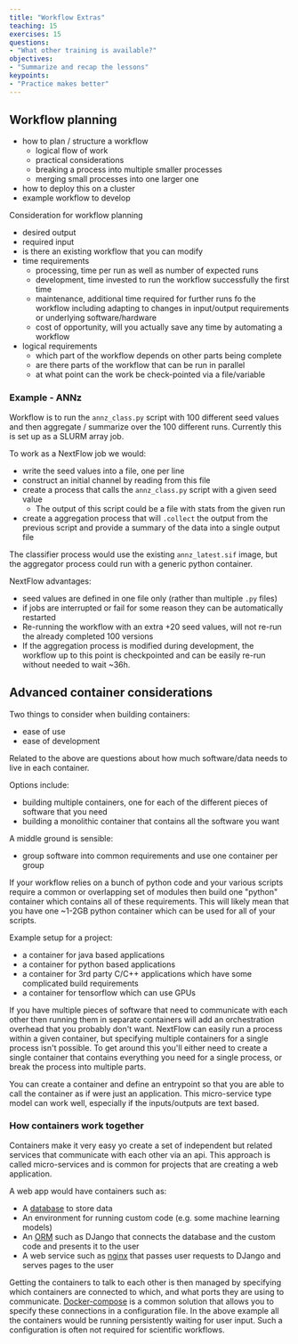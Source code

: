 ```yaml
---
title: "Workflow Extras"
teaching: 15
exercises: 15
questions:
- "What other training is available?"
objectives:
- "Summarize and recap the lessons"
keypoints:
- "Practice makes better"
---
```


## Workflow planning
- how to plan / structure a workflow
  - logical flow of work 
  - practical considerations
  - breaking a process into multiple smaller processes
  - merging small processes into one larger one
- how to deploy this on a cluster
- example workflow to develop

Consideration for workflow planning
- desired output 
- required input
- is there an existing workflow that you can modify
- time requirements
  - processing, time per run as well as number of expected runs
  - development, time invested to run the workflow successfully the first time
  - maintenance, additional time required for further runs fo the workflow including adapting to changes in input/output requirements or underlying software/hardware
  - cost of opportunity, will you actually save any time by automating a workflow
- logical requirements
  - which part of the workflow depends on other parts being complete
  - are there parts of the workflow that can be run in parallel
  - at what point can the work be check-pointed via a file/variable

### Example - ANNz

Workflow is to run the `annz_class.py` script with 100 different seed values and then aggregate / summarize over the 100 different runs.
Currently this is set up as a SLURM array job.

To work as a NextFlow job we would:
- write the seed values into a file, one per line
- construct an initial channel by reading from this file
- create a process that calls the `annz_class.py` script with a given seed value
  - The output of this script could be a file with stats from the given run
- create a aggregation process that will `.collect` the output from the previous script and provide a summary of the data into a single output file

The classifier process would use the existing `annz_latest.sif` image, but the aggregator process could run with a generic python container.

NextFlow advantages:
- seed values are defined in one file only (rather than multiple `.py` files)
- if jobs are interrupted or fail for some reason they can be automatically restarted
- Re-running the workflow with an extra +20 seed values, will not re-run the already completed 100 versions
- If the aggregation process is modified during development, the workflow up to this point is checkpointed and can be easily re-run without needed to wait ~36h.


## Advanced container considerations
Two things to consider when building containers:
- ease of use
- ease of development

Related to the above are questions about how much software/data needs to live in each container.

Options include:
- building multiple containers, one for each of the different pieces of software that you need
- building a monolithic container that contains all the software you want

A middle ground is sensible:
- group software into common requirements and use one container per group

If your workflow relies on a bunch of python code and your various scripts require a common or overlapping set of modules then build one "python" container which contains all of these requirements.
This will likely mean that you have one ~1-2GB python container which can be used for all of your scripts.

Example setup for a project:
- a container for java based applications
- a container for python based applications
- a container for 3rd party C/C++ applications which have some complicated build requirements
- a container for tensorflow which can use GPUs

If you have multiple pieces of software that need to communicate with each other then running them in separate containers will add an orchestration overhead that you probably don't want.
NextFlow can easily run a process within a given container, but specifying multiple containers for a single process isn't possible.
To get around this you'll either need to create a single container that contains everything you need for a single process, or break the process into multiple parts.

You can create a container and define an entrypoint so that you are able to call the container as if were just an application.
This micro-service type model can work well, especially if the inputs/outputs are text based.

### How containers work together
Containers make it very easy yo create a set of independent but related services that communicate with each other via an api.
This approach is called micro-services and is common for projects that are creating a web application.

A web app would have containers such as:
- A [database](https://www.postgresql.org/) to store data
- An environment for running custom code (e.g. some machine learning models)
- An [ORM](https://en.wikipedia.org/wiki/Object%E2%80%93relational_mapping) such as DJango that connects the database and the custom code and presents it to the user
- A web service such as [nginx](https://nginx.org/en/) that passes user requests to DJango and serves pages to the user

Getting the containers to talk to each other is then managed by specifying which containers are connected to which, and what ports they are using to communicate.
[Docker-compose](https://docs.docker.com/get-started/08_using_compose/) is a common solution that allows you to specify these connections in a configuration file.
In the above example all the containers would be running persistently waiting for user input.
Such a configuration is often not required for scientific workflows.


